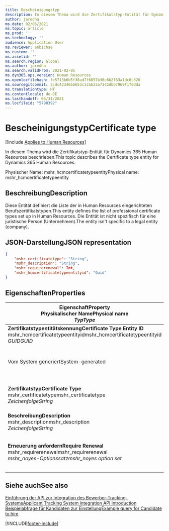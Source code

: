 ```yaml
---
title: Bescheinigungstyp
description: In diesem Thema wird die Zertifikatstyp-Entität für Dynamics 365 Human Resources beschrieben.
author: jaredha
ms.date: 02/05/2021
ms.topic: article
ms.prod: ''
ms.technology: ''
audience: Application User
ms.reviewer: anbichse
ms.custom: ''
ms.assetid: ''
ms.search.region: Global
ms.author: jaredha
ms.search.validFrom: 2021-02-05
ms.dyn365.ops.version: Human Resources
ms.openlocfilehash: fe5713b6b5f38ad7f6857b36c6b2f63a1dc0c320
ms.sourcegitcommit: 3cdc42346bb653c13ab33a7142dbb7969f1f6dda
ms.translationtype: HT
ms.contentlocale: de-DE
ms.lasthandoff: 03/31/2021
ms.locfileid: "5798392"
---
```

# <a name="certificate-type"></a><span data-ttu-id="dfb59-103">Bescheinigungstyp</span><span class="sxs-lookup"><span data-stu-id="dfb59-103">Certificate type</span></span>

[!include [Applies to Human Resources](../includes/applies-to-hr.md)]

<span data-ttu-id="dfb59-104">In diesem Thema wird die Zertifikatstyp-Entität für Dynamics 365 Human Resources beschrieben.</span><span class="sxs-lookup"><span data-stu-id="dfb59-104">This topic describes the Certificate type entity for Dynamics 365 Human Resources.</span></span>

<span data-ttu-id="dfb59-105">Physischer Name: mshr_hcmcertificatetypeentity</span><span class="sxs-lookup"><span data-stu-id="dfb59-105">Physical name: mshr_hcmcertificatetypeentity</span></span>

## <a name="description"></a><span data-ttu-id="dfb59-106">Beschreibung</span><span class="sxs-lookup"><span data-stu-id="dfb59-106">Description</span></span>

<span data-ttu-id="dfb59-107">Diese Entität definiert die Liste der in Human Resources eingerichteten Berufszertifikatstypen.</span><span class="sxs-lookup"><span data-stu-id="dfb59-107">This entity defines the list of professional certificate types set up in Human Resources.</span></span> <span data-ttu-id="dfb59-108">Die Entität ist nicht spezifisch für eine juristische Person (Unternehmen).</span><span class="sxs-lookup"><span data-stu-id="dfb59-108">The entity isn't specific to a legal entity (company).</span></span>

## <a name="json-representation"></a><span data-ttu-id="dfb59-109">JSON-Darstellung</span><span class="sxs-lookup"><span data-stu-id="dfb59-109">JSON representation</span></span>

```json
{
    "mshr_certificatetype": "String",
    "mshr_description": "String",
    "mshr_requirerenewal": Int,
    "mshr_hcmcertificatetypeentityid": "Guid"
}
```

## <a name="properties"></a><span data-ttu-id="dfb59-110">Eigenschaften</span><span class="sxs-lookup"><span data-stu-id="dfb59-110">Properties</span></span>

| <span data-ttu-id="dfb59-111">Eigenschaft</span><span class="sxs-lookup"><span data-stu-id="dfb59-111">Property</span></span><br><span data-ttu-id="dfb59-112">**Physikalischer Name**</span><span class="sxs-lookup"><span data-stu-id="dfb59-112">**Physical name**</span></span><br><span data-ttu-id="dfb59-113">**_Typ_**</span><span class="sxs-lookup"><span data-stu-id="dfb59-113">**_Type_**</span></span> | <span data-ttu-id="dfb59-114">Verwenden</span><span class="sxs-lookup"><span data-stu-id="dfb59-114">Use</span></span> | <span data-ttu-id="dfb59-115">Beschreibung</span><span class="sxs-lookup"><span data-stu-id="dfb59-115">Description</span></span> |
| --- | --- | --- |
| <span data-ttu-id="dfb59-116">**Zertifikatstypentitätskennung**</span><span class="sxs-lookup"><span data-stu-id="dfb59-116">**Certificate Type Entity ID**</span></span><br><span data-ttu-id="dfb59-117">mshr_hcmcertificatetypeentityid</span><span class="sxs-lookup"><span data-stu-id="dfb59-117">mshr_hcmcertificatetypeentityid</span></span><br><span data-ttu-id="dfb59-118">*GUID*</span><span class="sxs-lookup"><span data-stu-id="dfb59-118">*GUID*</span></span> | <span data-ttu-id="dfb59-119">Schreibgeschützt</span><span class="sxs-lookup"><span data-stu-id="dfb59-119">Read-only</span></span><br><span data-ttu-id="dfb59-120">Erforderlich</span><span class="sxs-lookup"><span data-stu-id="dfb59-120">Required</span></span> 
<span data-ttu-id="dfb59-121">Vom System generiert</span><span class="sxs-lookup"><span data-stu-id="dfb59-121">System-generated</span></span> | <span data-ttu-id="dfb59-122">Eindeutiger primärer Bezeichner für den Zertifikatstyp.</span><span class="sxs-lookup"><span data-stu-id="dfb59-122">Unique primary identifier for the certificate type.</span></span> |
| <span data-ttu-id="dfb59-123">**Zertifikatstyp**</span><span class="sxs-lookup"><span data-stu-id="dfb59-123">**Certificate Type**</span></span><br><span data-ttu-id="dfb59-124">mshr_certificatetype</span><span class="sxs-lookup"><span data-stu-id="dfb59-124">mshr_certificatetype</span></span><br><span data-ttu-id="dfb59-125">*Zeichenfolge*</span><span class="sxs-lookup"><span data-stu-id="dfb59-125">*String*</span></span> | <span data-ttu-id="dfb59-126">Lesen/Schreiben</span><span class="sxs-lookup"><span data-stu-id="dfb59-126">Read/write</span></span><br><span data-ttu-id="dfb59-127">Erforderlich</span><span class="sxs-lookup"><span data-stu-id="dfb59-127">Required</span></span> | <span data-ttu-id="dfb59-128">Eindeutiger vom Benutzer lesbarer Bezeichner für den Zertifikatstyp.</span><span class="sxs-lookup"><span data-stu-id="dfb59-128">Unique user-readable identifier for the certificate type.</span></span> |
| <span data-ttu-id="dfb59-129">**Beschreibung**</span><span class="sxs-lookup"><span data-stu-id="dfb59-129">**Description**</span></span><br><span data-ttu-id="dfb59-130">mshr_description</span><span class="sxs-lookup"><span data-stu-id="dfb59-130">mshr_description</span></span><br><span data-ttu-id="dfb59-131">*Zeichenfolge*</span><span class="sxs-lookup"><span data-stu-id="dfb59-131">*String*</span></span> | <span data-ttu-id="dfb59-132">Lesen/Schreiben</span><span class="sxs-lookup"><span data-stu-id="dfb59-132">Read/write</span></span><br><span data-ttu-id="dfb59-133">Erforderlich</span><span class="sxs-lookup"><span data-stu-id="dfb59-133">Required</span></span> | <span data-ttu-id="dfb59-134">Beschreibung des Zertifikatstyps.</span><span class="sxs-lookup"><span data-stu-id="dfb59-134">Description of the certificate type.</span></span> |
| <span data-ttu-id="dfb59-135">**Erneuerung anfordern**</span><span class="sxs-lookup"><span data-stu-id="dfb59-135">**Require Renewal**</span></span><br><span data-ttu-id="dfb59-136">mshr_requirerenewal</span><span class="sxs-lookup"><span data-stu-id="dfb59-136">mshr_requirerenewal</span></span><br><span data-ttu-id="dfb59-137">*mshr_noyes-Optionssatz*</span><span class="sxs-lookup"><span data-stu-id="dfb59-137">*mshr_noyes option set*</span></span> | <span data-ttu-id="dfb59-138">Lesen/Schreiben</span><span class="sxs-lookup"><span data-stu-id="dfb59-138">Read/write</span></span><br><span data-ttu-id="dfb59-139">Optional</span><span class="sxs-lookup"><span data-stu-id="dfb59-139">Optional</span></span> | <span data-ttu-id="dfb59-140">Gibt an, ob für das Zertifikat eine Erneuerung erforderlich ist.</span><span class="sxs-lookup"><span data-stu-id="dfb59-140">Indicates whether renewal is required for the certificate.</span></span> |

## <a name="see-also"></a><span data-ttu-id="dfb59-141">Siehe auch</span><span class="sxs-lookup"><span data-stu-id="dfb59-141">See also</span></span>

[<span data-ttu-id="dfb59-142">Einführung der API zur Integration des Bewerber-Tracking-Systems</span><span class="sxs-lookup"><span data-stu-id="dfb59-142">Applicant Tracking System integration API introduction</span></span>](hr-admin-integration-ats-api-introduction.md)<br>
[<span data-ttu-id="dfb59-143">Beispielabfrage für Kandidaten zur Einstellung</span><span class="sxs-lookup"><span data-stu-id="dfb59-143">Example query for Candidate to hire</span></span>](hr-admin-integration-ats-api-candidate-to-hire-example-query.md)



[!INCLUDE[footer-include](../includes/footer-banner.md)]